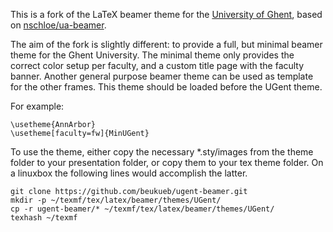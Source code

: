 This is a fork of the LaTeX beamer theme for the [University of Ghent](http://ugent.be), based on [nschloe/ua-beamer](https://github.com/nschloe/ua-beamer).

The aim of the fork is slightly different: to provide a full, but minimal beamer theme
for the Ghent University. The minimal theme only provides the correct color setup per
faculty, and a custom title page with the faculty banner.
Another general purpose beamer theme can be used as template for the other frames.
This theme should be loaded before the UGent theme.

For example:

    \usetheme{AnnArbor}
    \usetheme[faculty=fw]{MinUGent}

To use the theme, either copy the necessary *.sty/images from the theme folder to
your presentation folder, or copy them to your tex theme folder.
On a linuxbox the following lines would accomplish the latter.

    git clone https://github.com/beukueb/ugent-beamer.git
    mkdir -p ~/texmf/tex/latex/beamer/themes/UGent/
    cp -r ugent-beamer/* ~/texmf/tex/latex/beamer/themes/UGent/
    texhash ~/texmf


